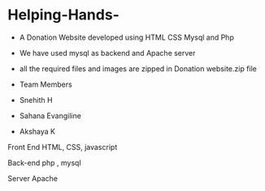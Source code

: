 # Helping-Hands-

* A Donation Website developed using HTML CSS Mysql and Php

* We have used mysql as backend and Apache server
* all the required files  and images are zipped in Donation website.zip file

* Team Members
*   Snehith H
*   Sahana Evangiline
*   Akshaya K

Front End 
  HTML, CSS, javascript 
 
Back-end
  php , mysql 
 
 Server
  Apache
  
 
  
